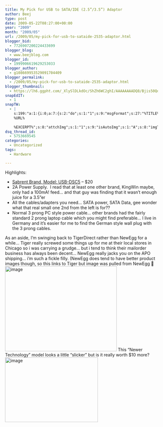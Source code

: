 ```yaml
---
title: My Pick for USB to SATA/IDE (2.5”/3.5”) Adaptor
author: Beej
type: post
date: 2009-05-22T08:27:00+00:00
year: "2009"
month: "2009/05"
url: /2009/05/my-pick-for-usb-to-sataide-2535-adaptor.html
blogger_bid:
  - 7726907200224433699
blogger_blog:
  - www.beejblog.com
blogger_id:
  - 1999906619629253033
blogger_author:
  - g108669953529091704409
blogger_permalink:
  - /2009/05/my-pick-for-usb-to-sataide-2535-adaptor.html
blogger_thumbnail:
  - https://lh6.ggpht.com/_XlySlDLkdOc/ShZh6WC2ghI/AAAAAAAADQ8/Bjis50QdSsU/image%5B12%5D.png?imgmax=800
snapEdIT:
  - 1
snapTW:
  - |
    s:199:"a:1:{i:0;a:7:{s:2:"do";s:1:"1";s:9:"msgFormat";s:27:"%TITLE%
    %URL%
    
    %EXCERPT%";s:8:"attchImg";s:1:"1";s:9:"isAutoImg";s:1:"A";s:8:"imgToUse";s:0:"";s:9:"isAutoURL";s:1:"A";s:8:"urlToUse";s:0:"";}}";
dsq_thread_id:
  - 5753669545
categories:
  - Uncategorized
tags:
  - Hardware

---
```

Highlights:

  * <a href="https://www.tigerdirect.com/applications/SearchTools/item-details.asp?EdpNo=2329300&sku=M501-1220" target="_blank">Sabrent Brand, Model: USB-DSC5</a> &#8211; $20
  * 2A Power Supply.&#160; I read that at least one other brand, KingWin maybe, only had a 100mA! feed… and that guy was finding that it wasn’t enough juice for a 3.5”er
  * All the cables/adapters you need… SATA power, SATA Data, gee wonder what that real small one 2nd from the left is for??
  * Normal 3 prong PC style power cable… other brands had the fairly standard 2 prong laptop cable which you might find preferable… I live in Germany and it’s easier for me to find the German style wall plug with the 3 prong cables.

As an aside, I’m swinging back to TigerDirect rather than NewEgg for a while… Tiger really screwed some things up for me at their local stores in Chicago so i was carrying a grudge… but i tend to think their mailorder business has always been decent… NewEgg really jacks you on the APO shipping… i’m such a fickle filly. (NewEgg does tend to have better product images though, so this links to Tiger but image was pulled from NewEgg 🙂 <a title="Tiger" href="https://www.tigerdirect.com/applications/SearchTools/item-details.asp?EdpNo=2329300&sku=M501-1220" target="_blank"><img style="border-bottom: 0px; border-left: 0px; display: inline; border-top: 0px; border-right: 0px" title="image" border="0" alt="image" src="https://lh6.ggpht.com/_XlySlDLkdOc/ShZh6WC2ghI/AAAAAAAADQ8/Bjis50QdSsU/image%5B12%5D.png?imgmax=800" width="368" height="280" /></a> This “Newer Technology” model looks a little “slicker” but is it really worth $10 more? [<img style="border-bottom: 0px; border-left: 0px; display: inline; border-top: 0px; border-right: 0px" title="image" border="0" alt="image" src="https://lh3.ggpht.com/_XlySlDLkdOc/ShZk_OQAXvI/AAAAAAAADRA/pydDCsOfzwM/image%5B17%5D.png?imgmax=800" width="306" height="213" />][1]

 [1]: https://eshop.macsales.com/item/Newer%20Technology/U2NV2SPATA/ "OWC.com"